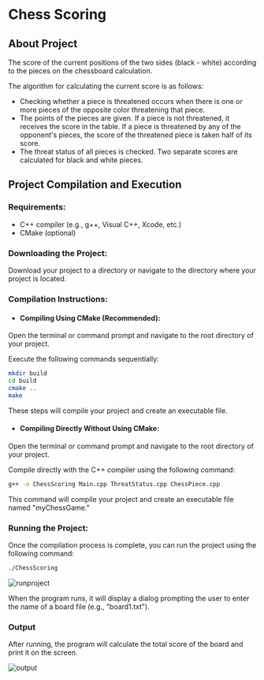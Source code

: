 # Chess Scoring

## About Project
The score of the current positions of the two sides (black - white) according to the pieces on the chessboard 
calculation.

The algorithm for calculating the current score is as follows:
- Checking whether a piece is threatened occurs when there is one or more pieces of the opposite color threatening that piece.
- The points of the pieces are given. If a piece is not threatened, it receives the score in the table. If a piece is threatened by any of the opponent's pieces, the score of the threatened piece is taken half of its score.
- The threat status of all pieces is checked. Two separate scores are calculated for black and white pieces.

  
## Project Compilation and Execution

### Requirements:

- C++ compiler (e.g., g++, Visual C++, Xcode, etc.)
- CMake (optional)

### Downloading the Project:

Download your project to a directory or navigate to the directory where your project is located.

### Compilation Instructions:

- #### Compiling Using CMake (Recommended):

Open the terminal or command prompt and navigate to the root directory of your project.

Execute the following commands sequentially:

```bash
mkdir build
cd build
cmake ..
make
```
These steps will compile your project and create an executable file.

- #### Compiling Directly Without Using CMake:
Open the terminal or command prompt and navigate to the root directory of your project.

Compile directly with the C++ compiler using the following command:

```bash
g++ -o ChessScoring Main.cpp ThreatStatus.cpp ChessPiece.cpp 
```
This command will compile your project and create an executable file named "myChessGame."

### Running the Project:
Once the compilation process is complete, you can run the project using the following command:

```bash
./ChessScoring
```
![runproject](https://github.com/enessaks/ChessScoring/assets/97848966/feb8195c-eb29-406d-973d-d5e98bac7b99)


When the program runs, it will display a dialog prompting the user to enter the name of a board file (e.g., "board1.txt").

### Output
After running, the program will calculate the total score of the board and print it on the screen.

![output](https://github.com/enessaks/ChessScoring/assets/97848966/eab86ebe-4016-47d8-ae0a-9a24fc4787f0)



